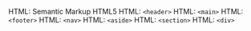 HTML: Semantic Markup
HTML5
HTML: `<header>`
HTML: `<main>`
HTML: `<footer>`
HTML: `<nav>`
HTML: `<aside>`
HTML: `<section>`
HTML: `<div>`
